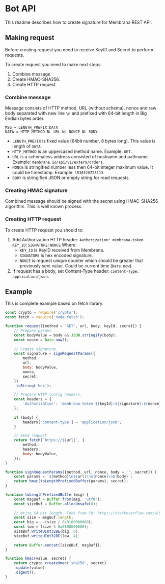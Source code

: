 # Bot API

This readme describes how to create signature for Membrana REST API.

## Making request

Before creating request you need to receive KeyID and Secret to perform requests.

To create request you need to make next steps:

1. Combine message.
2. Create HMAC-SHA256.
3. Create HTTP request.

### Combine message

Message consists of HTTP method, URL (without schema), nonce and raw body separated with new line `\n` and prefixed with 64-bit length in Big Endian bytes order.

```
MSG = LENGTH_PREFIX DATA
DATA = HTTP_METHOD NL URL NL NONCE NL BODY
```

* `LENGTH_PREFIX` is fixed value (64bit number, 8 bytes long). This value is length of `DATA`.
* `HTTP_METHOD` is an uppercased method name. Example: `GET`.
* `URL` is a schemaless address consisted of hostname and pathname. Example: `membrana.io/api/v1/extern/orders`.
* `NONCE` is stringified number less then 64-bit integer maximum value. It could be timestamp. Example: `1536320723113`.
* `BODY` is stringified JSON or empty string for read requests.

### Creating HMAC signature

Combined message should be signed with the secret using HMAC-SHA256 algorithm. This is well known process.

### Creating HTTP request

To create HTTP request you should to:
1. Add Authorization HTTP header:
	`Authorization: membrana-token KEY_ID:SIGNATURE:NONCE`
	Where:
	* `KEY_ID`  is KeyID received from Membrana.
	* `SIGNATURE` is hex encoded signature.
	* `NONCE` is request unique counter which should be greater that previously sent value. Could be current time (`Date.now`).
3. If request has a body, set Content-Type header:
	`Content-Type: application/json`.

## Example

This is complete example based on fetch library.

```javascript
const crypto = require('crypto');
const fetch = require('node-fetch');

function request({method = 'GET', url, body, keyId, secret}) {
	// Prepare params
	const bodyValue = body && JSON.stringify(body);
	const nonce = Date.now();
	
	// Create signature
	const signature = signRequestParams({
		method,
		url,
		body: bodyValue,
		nonce,
		secret,
	})
	.toString('hex');

	// Prepare HTTP config headers.
	const headers = {
		'Authorization': `membrana-token ${keyId}:${signature}:${nonce}`,
	};
	
	if (body) {
		headers['content-type'] = 'application/json';
	}

	// Send request
	return fetch(`https://${url}`, {
		method,
		headers,
		body: bodyValue,
	});
}

function signRequestParams({method, url, nonce, body = '', secret}) {
	const params = `${method}\n${url}\n${nonce}\n${body}`;
	return hmac(toLengthPrefixedBuffer(params), secret);
}

function toLengthPrefixedBuffer(msg) {
    const msgBuf = Buffer.from(msg, 'utf8');
    const sizeBuf = Buffer.allocUnsafe(8);
    
    // Write 64 bit length. Took from SO: https://stackoverflow.com/a/51098122/884491
    const size = msgBuf.length;
    const big = ~~(size / 0x0100000000);
    const low = (size % 0x0100000000);
    sizeBuf.writeUInt32BE(big, 0);
    sizeBuf.writeUInt32BE(low, 4);
    
    return Buffer.concat([sizeBuf, msgBuf]);
}

function hmac(value, secret) {
	return crypto.createHmac('sha256', secret)
	.update(value)
	.digest();
}
```
